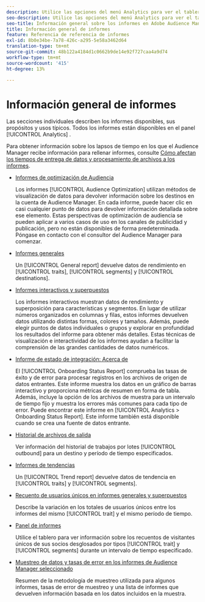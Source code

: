 ```yaml
---
description: Utilice las opciones del menú Analytics para ver el tablero y varios informes.
seo-description: Utilice las opciones del menú Analytics para ver el tablero y varios informes en Adobe Audience Manager (AAM).
seo-title: Información general sobre los informes en Adobe Audience Manager (AAM)
title: Información general de informes
feature: Referencia de referencia de informes
exl-id: 8b0e34be-7a78-426c-a295-5e58a3462d64
translation-type: tm+mt
source-git-commit: 48b122a4184d1c0662b9de14e92f727caa4a9d74
workflow-type: tm+mt
source-wordcount: '415'
ht-degree: 13%

---
```


# Información general de informes

Las secciones individuales describen los informes disponibles, sus propósitos y usos típicos. Todos los informes están disponibles en el panel [!UICONTROL Analytics] .

Para obtener información sobre los lapsos de tiempo en los que el Audience Manager recibe información para rellenar informes, consulte [Cómo afectan los tiempos de entrega de datos y procesamiento de archivos a los informes](/help/using/reference/reporting-file-transfer-timeframe.md).

* [Informes de optimización de Audiencia](/help/using/reporting/audience-optimization-reports/audience-optimization-reports.md)

   Los informes [!UICONTROL Audience Optimization] utilizan métodos de visualización de datos para devolver información sobre los destinos en la cuenta de Audience Manager. En cada informe, puede hacer clic en casi cualquier punto de datos para devolver información detallada sobre ese elemento. Estas perspectivas de optimización de audiencia se pueden aplicar a varios casos de uso en los canales de publicidad y publicación, pero no están disponibles de forma predeterminada. Póngase en contacto con el consultor del Audience Manager para comenzar.

* [Informes generales](/help/using/reporting/general-reports.md)

   Un [!UICONTROL General report] devuelve datos de rendimiento en [!UICONTROL traits], [!UICONTROL segments] y [!UICONTROL destinations].

* [Informes interactivos y superpuestos](/help/using/reporting/dynamic-reports/dynamic-reports.md)

   Los informes interactivos muestran datos de rendimiento y superposición para características y segmentos. En lugar de utilizar números organizados en columnas y filas, estos informes devuelven datos utilizando distintas formas, colores y tamaños. Además, puede elegir puntos de datos individuales o grupos y explorar en profundidad los resultados del informe para obtener más detalles. Estas técnicas de visualización e interactividad de los informes ayudan a facilitar la comprensión de las grandes cantidades de datos numéricos.

* [Informe de estado de integración: Acerca de](/help/using/reporting/onboarding-status-report.md)

   El [!UICONTROL Onboarding Status Report] comprueba las tasas de éxito y de error para procesar registros en los archivos de origen de datos entrantes. Este informe muestra los datos en un gráfico de barras interactivo y proporciona métricas de resumen en forma de tabla. Además, incluye la opción de los archivos de muestra para un intervalo de tiempo fijo y muestra los errores más comunes para cada tipo de error. Puede encontrar este informe en [!UICONTROL Analytics > Onboarding Status Report]. Este informe también está disponible cuando se crea una fuente de datos entrante.

* [Historial de archivos de salida](/help/using/reporting/outbound-history-report.md)

   Ver información del historial de trabajos por lotes [!UICONTROL outbound] para un destino y período de tiempo especificados.

* [Informes de tendencias](/help/using/reporting/trend-reports.md)

   Un [!UICONTROL Trend report] devuelve datos de tendencia en [!UICONTROL traits] y [!UICONTROL segments].

* [Recuento de usuarios únicos en informes generales y superpuestos](/help/using/reporting/unique-user-counts.md)

   Describe la variación en los totales de usuarios únicos entre los informes del mismo [!UICONTROL trait] y el mismo período de tiempo.

* [Panel de informes](/help/using/reporting/trend-reports.md)

   Utilice el tablero para ver información sobre los recuentos de visitantes únicos de sus socios desglosados por tipos [!UICONTROL trait] y [!UICONTROL segments] durante un intervalo de tiempo especificado.

* [Muestreo de datos y tasas de error en los informes de Audience Manager seleccionado](/help/using/reporting/report-sampling.md)

   Resumen de la metodología de muestreo utilizada para algunos informes, tasas de error de muestreo y una lista de informes que devuelven información basada en los datos incluidos en la muestra.
